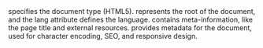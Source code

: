 <!DOCTYPE html> specifies the document type (HTML5).
<html> represents the root of the document, and the lang attribute defines the language.
<head> contains meta-information, like the page title and external resources.
<meta> provides metadata for the document, used for character encoding, SEO, and responsive design.
